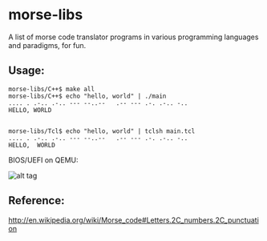 morse-libs
==========
A list of morse code translator programs in various programming languages and paradigms, for fun.

Usage:
------

    morse-libs/C++$ make all
    morse-libs/C++$ echo "hello, world" | ./main
    .... . .-.. .-.. --- --..--   .-- --- .-. .-.. -.. 
    HELLO, WORLD


    morse-libs/Tcl$ echo "hello, world" | tclsh main.tcl
    .... . .-.. .-.. --- --..--   .-- --- .-. .-.. -.. 
    HELLO,  WORLD 



BIOS/UEFI on QEMU:

![alt tag](https://raw.github.com/tzyluen/morse-libs/master/UEFI/Screenshot%20from%202014-03-17%2023:20:12.png)



Reference:
----------
http://en.wikipedia.org/wiki/Morse_code#Letters.2C_numbers.2C_punctuation

